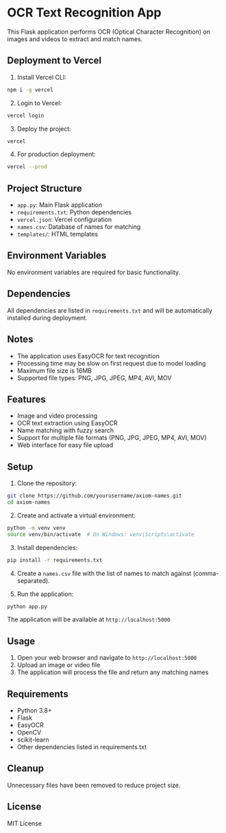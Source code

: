 # OCR Text Recognition App

This Flask application performs OCR (Optical Character Recognition) on images and videos to extract and match names.

## Deployment to Vercel

1. Install Vercel CLI:
```bash
npm i -g vercel
```

2. Login to Vercel:
```bash
vercel login
```

3. Deploy the project:
```bash
vercel
```

4. For production deployment:
```bash
vercel --prod
```

## Project Structure
- `app.py`: Main Flask application
- `requirements.txt`: Python dependencies
- `vercel.json`: Vercel configuration
- `names.csv`: Database of names for matching
- `templates/`: HTML templates

## Environment Variables
No environment variables are required for basic functionality.

## Dependencies
All dependencies are listed in `requirements.txt` and will be automatically installed during deployment.

## Notes
- The application uses EasyOCR for text recognition
- Processing time may be slow on first request due to model loading
- Maximum file size is 16MB
- Supported file types: PNG, JPG, JPEG, MP4, AVI, MOV

## Features

- Image and video processing
- OCR text extraction using EasyOCR
- Name matching with fuzzy search
- Support for multiple file formats (PNG, JPG, JPEG, MP4, AVI, MOV)
- Web interface for easy file upload

## Setup

1. Clone the repository:
```bash
git clone https://github.com/yourusername/axiom-names.git
cd axiom-names
```

2. Create and activate a virtual environment:
```bash
python -m venv venv
source venv/bin/activate  # On Windows: venv\Scripts\activate
```

3. Install dependencies:
```bash
pip install -r requirements.txt
```

4. Create a `names.csv` file with the list of names to match against (comma-separated).

5. Run the application:
```bash
python app.py
```

The application will be available at `http://localhost:5000`

## Usage

1. Open your web browser and navigate to `http://localhost:5000`
2. Upload an image or video file
3. The application will process the file and return any matching names

## Requirements

- Python 3.8+
- Flask
- EasyOCR
- OpenCV
- scikit-learn
- Other dependencies listed in requirements.txt

## Cleanup
Unnecessary files have been removed to reduce project size.

## License

MIT License